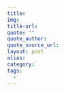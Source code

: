 ```yaml
---
title: 
img: 
title-url: 
quote: ""
quote_author: 
quote_source_url: 
layout: post
alias: 
category: 
tags:
  - 
---
```

